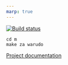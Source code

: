 ```yaml
---
marp: true
---
```

[![Build status](https://badge.buildkite.com/879feda30e2616b22929338672877e85dfe82f60eb47df2e6a.svg)](https://buildkite.com/defn/dev)

```
cd m
make za warudo
```

[Project documentation](https://defn.dev)

